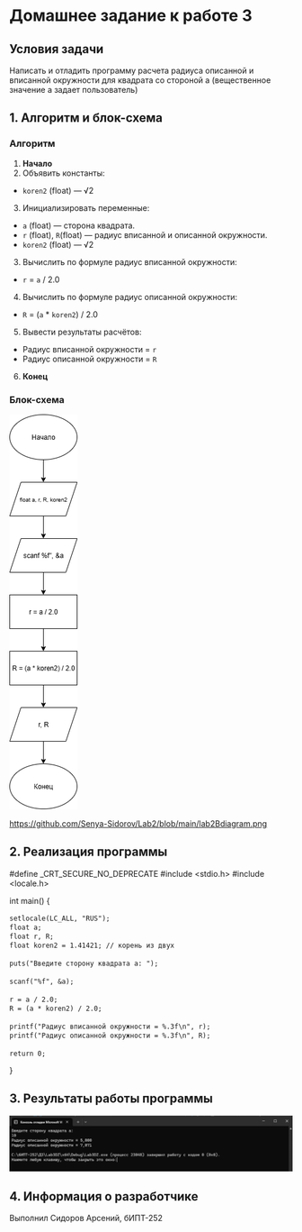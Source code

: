 # Домашнее задание к работе 3
## Условия задачи
Написать и отладить программу расчета радиуса описанной и вписанной окружности для квадрата со стороной a (вещественное значение a задает пользователь)

## 1. Алгоритм и блок-схема

### Алгоритм
1. **Начало**
2. Объявить константы:
- `koren2` (float) — √2
3. Инициализировать переменные:
- `a` (float) — сторона квадрата.
- `r` (float), `R`(float) — радиус вписанной и описанной окружности.
- `koren2` (float) — √2
3. Вычислить по формуле радиус вписанной окружности:
- `r` = `a` / 2.0
4. Вычислить по формуле радиус описанной окружности:
- `R` = (`a` * `koren2`) / 2.0
5. Вывести результаты расчётов:
- Радиус вписанной окружности = `r`
- Радиус описанной окружности = `R`
6. **Конец**
  
### Блок-схема
![Блок-схема алгоритма](Lab3diagram.png)

https://github.com/Senya-Sidorov/Lab2/blob/main/lab2Bdiagram.png

## 2. Реализация программы

#define _CRT_SECURE_NO_DEPRECATE 
#include <stdio.h> 
#include <locale.h> 

int main()
{

	setlocale(LC_ALL, "RUS");
	float a;
	float r, R;
	float koren2 = 1.41421; // корень из двух

	puts("Введите сторону квадрата a: ");

	scanf("%f", &a);

	r = a / 2.0;
	R = (a * koren2) / 2.0;

	printf("Радиус вписанной окружности = %.3f\n", r);
	printf("Радиус описанной окружности = %.3f\n", R);

	return 0;
}

## 3. Результаты работы программы

![result](Lab3DZresult.png)

## 4. Информация о разработчике
Выполнил Сидоров Арсений, бИПТ-252

